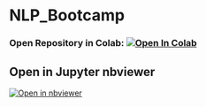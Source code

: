 # NLP_Bootcamp

### Open Repository in Colab: [![Open In Colab](https://colab.research.google.com/assets/colab-badge.svg)](https://colab.research.google.com/github/anujgupta82/NLP_Bootcamp/blob/V_2_0)

## Open in Jupyter nbviewer  
[![Open in nbviewer](https://upload.wikimedia.org/wikipedia/commons/thumb/3/38/Jupyter_logo.svg/250px-Jupyter_logo.svg.png)](https://nbviewer.jupyter.org/github/anujgupta82/NLP_Bootcamp/tree/V_2_0/)
